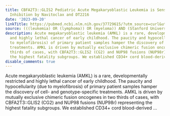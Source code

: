 ```yaml
---
title: CBFA2T3::GLIS2 Pediatric Acute Megakaryoblastic Leukemia is Sensitive to BCL-XL
  Inhibition by Navitoclax and DT2216
date: '2023-09-20'
linkTitle: https://pubmed.ncbi.nlm.nih.gov/37729615/?utm_source=curl&utm_medium=rss&utm_campaign=pubmed-2&utm_content=1Rkszs2HVZ2RHP33OibaNFew6VK-LzjJWTD4GwmLlk8B-wCceh&fc=20220923065203&ff=20230921190649&v=2.17.9.post6+86293ac
source: (((leukemia) OR (lymphoma)) OR (myeloma)) AND (Stanford University[Affiliation])
description: Acute megakaryoblastic leukemia (AMKL) is a rare, developmentally restricted
  and highly lethal cancer of early childhood. The paucity and hypocellularity (due
  to myelofibrosis) of primary patient samples hamper the discovery of cell- and genotype-specific
  treatments. AMKL is driven by mutually exclusive chimeric fusion oncogenes in two
  thirds of cases, with CBFA2T3::GLIS2 (CG2) and NUP98 fusions (NUP98r) representing
  the highest fatality subgroups. We established CD34+ cord blood-derived ...
disable_comments: true
---
```

Acute megakaryoblastic leukemia (AMKL) is a rare, developmentally restricted and highly lethal cancer of early childhood. The paucity and hypocellularity (due to myelofibrosis) of primary patient samples hamper the discovery of cell- and genotype-specific treatments. AMKL is driven by mutually exclusive chimeric fusion oncogenes in two thirds of cases, with CBFA2T3::GLIS2 (CG2) and NUP98 fusions (NUP98r) representing the highest fatality subgroups. We established CD34+ cord blood-derived ...